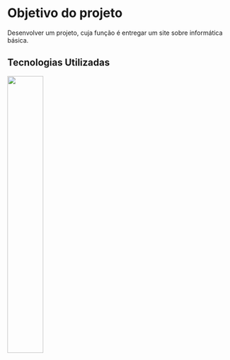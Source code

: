 # Objetivo do projeto

Desenvolver um projeto, cuja função é entregar um site sobre informática básica.

## Tecnologias Utilizadas

<img src="https://apexensino.com.br/wp-content/uploads/2017/11/html-css-javascript.jpg" width=40%>